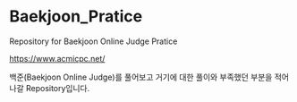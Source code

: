 # Baekjoon_Pratice
Repository for Baekjoon Online Judge Pratice

https://www.acmicpc.net/

백준(Baekjoon Online Judge)를 풀어보고 거기에 대한 풀이와 부족했던 부분을 적어나갈 Repository입니다. 
